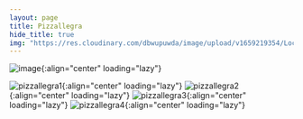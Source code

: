 ```yaml
---
layout: page
title: Pizzallegra
hide_title: true
img: "https://res.cloudinary.com/dbwupuwda/image/upload/v1659219354/Locali/pizzallegra.png"
---
```


![image](https://res.cloudinary.com/dbwupuwda/image/upload/c_fill,h_139,q_auto,w_748/v1659219354/Locali/pizzallegra.png){:align="center" loading="lazy"}

![pizzallegra1](https://res.cloudinary.com/dbwupuwda/image/upload/f_auto,q_auto:good/v1659270397/Menu/allegra1.jpg){:align="center" loading="lazy"}
![pizzallegra2](https://res.cloudinary.com/dbwupuwda/image/upload/f_auto,q_auto:good/v1659219398/Menu/allegra2.jpg){:align="center" loading="lazy"}
![pizzallegra3](https://res.cloudinary.com/dbwupuwda/image/upload/f_auto,q_auto:good/v1659219398/Menu/allegra3.jpg){:align="center" loading="lazy"}
![pizzallegra4](https://res.cloudinary.com/dbwupuwda/image/upload/f_auto,q_auto:good/v1659219398/Menu/allegra4.jpg){:align="center" loading="lazy"}